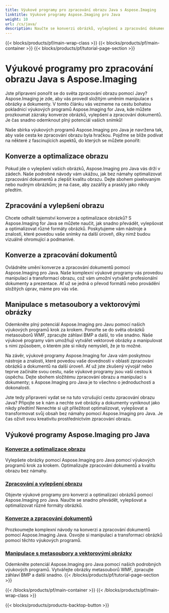 ```yaml
---
title: Výukové programy pro zpracování obrazu Java s Aspose.Imaging
linktitle: Výukové programy Aspose.Imaging pro Java
weight: 10
url: /cs/java/
description: Naučte se konverzi obrázků, vylepšení a zpracování dokumentů s Aspose.Imaging pro Java. Optimalizujte obrázky bez námahy pomocí našich výukových programů.
---
```


{{< blocks/products/pf/main-wrap-class >}}
{{< blocks/products/pf/main-container >}}
{{< blocks/products/pf/tutorial-page-section >}}

# Výukové programy pro zpracování obrazu Java s Aspose.Imaging


Jste připraveni ponořit se do světa zpracování obrazu pomocí Javy? Aspose.Imaging je zde, aby vás provedl složitým uměním manipulace s obrázky a dokumenty. V tomto článku vás vezmeme na cestu bohatou pokladnicí výukových programů Aspose.Imaging for Java, kde můžete prozkoumat zázraky konverze obrázků, vylepšení a zpracování dokumentů. Je čas snadno odemknout plný potenciál vašich snímků!

Naše sbírka výukových programů Aspose.Imaging pro Java je navržena tak, aby vaše cesta ke zpracování obrazu byla hračkou. Pojďme se blíže podívat na některé z fascinujících aspektů, do kterých se můžete ponořit:

## Konverze a optimalizace obrazu

Pokud jde o vylepšení vašich obrázků, Aspose.Imaging pro Java vás drží v zádech. Naše podrobné návody vám ukážou, jak bez námahy optimalizovat zpracování dokumentů a zlepšit kvalitu obrazu. Dejte sbohem pixelovaným nebo nudným obrázkům; je na čase, aby zazářily a praskly jako nikdy předtím.

## Zpracování a vylepšení obrazu

Chcete odhalit tajemství konverze a optimalizace obrázků? S Aspose.Imaging for Java se můžete naučit, jak snadno převádět, vylepšovat a optimalizovat různé formáty obrázků. Poskytujeme vám nástroje a znalosti, které povedou vaše snímky na další úroveň, díky nimž budou vizuálně ohromující a podmanivé.

## Konverze a zpracování dokumentů

Ovládněte umění konverze a zpracování dokumentů pomocí Aspose.Imaging pro Java. Naše komplexní výukové programy vás provedou manipulací a transformací obrazu, což vám umožní vytvářet profesionální dokumenty a prezentace. Ať už se jedná o převod formátů nebo provádění složitých úprav, máme pro vás vše.

## Manipulace s metasoubory a vektorovými obrázky

Odemkněte plný potenciál Aspose.Imaging pro Javu pomocí našich výukových programů krok za krokem. Ponořte se do světa obrázků metasouborů WMF, zpracujte záhlaví BMP a další, to vše snadno. Naše výukové programy vám umožňují vytvářet vektorové obrázky a manipulovat s nimi způsobem, o kterém jste si nikdy nemysleli, že je to možné.

Na závěr, výukové programy Aspose.Imaging for Java vám poskytnou nástroje a znalosti, které povedou vaše dovednosti v oblasti zpracování obrázků a dokumentů na další úroveň. Ať už jste zkušený vývojář nebo teprve začínáte svou cestu, naše výukové programy jsou vaší cestou k úspěchu. Dejte sbohem složitému zpracování obrazu a manipulaci s dokumenty; s Aspose.Imaging pro Java je to všechno o jednoduchosti a dokonalosti.

Jste tedy připraveni vydat se na tuto vzrušující cestu zpracování obrazu Java? Připojte se k nám a nechte své obrázky a dokumenty vyniknout jako nikdy předtím! Nenechte si ujít příležitost optimalizovat, vylepšovat a transformovat svůj obsah bez námahy pomocí Aspose.Imaging pro Java. Je čas oživit svou kreativitu prostřednictvím zpracování obrazu.

## Výukové programy Aspose.Imaging pro Java
### [Konverze a optimalizace obrazu](./image-conversion-and-optimization/)
Vylepšete obrázky pomocí Aspose.Imaging pro Java pomocí výukových programů krok za krokem. Optimalizujte zpracování dokumentů a kvalitu obrazu bez námahy.
### [Zpracování a vylepšení obrazu](./image-processing-and-enhancement/)
Objevte výukové programy pro konverzi a optimalizaci obrázků pomocí Aspose.Imaging pro Java. Naučte se snadno převádět, vylepšovat a optimalizovat různé formáty obrázků.
### [Konverze a zpracování dokumentů](./document-conversion-and-processing/)
Prozkoumejte komplexní návody na konverzi a zpracování dokumentů pomocí Aspose.Imaging Java. Osvojte si manipulaci a transformaci obrázků pomocí těchto výukových programů.
### [Manipulace s metasoubory a vektorovými obrázky](./metafile-and-vector-image-handling/)
Odemkněte potenciál Aspose.Imaging pro Java pomocí našich podrobných výukových programů. Vytvářejte obrázky metasouborů WMF, zpracujte záhlaví BMP a další snadno.
{{< /blocks/products/pf/tutorial-page-section >}}

{{< /blocks/products/pf/main-container >}}
{{< /blocks/products/pf/main-wrap-class >}}

{{< blocks/products/products-backtop-button >}}
